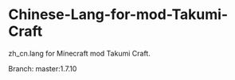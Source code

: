 # Chinese-Lang-for-mod-Takumi-Craft
zh_cn.lang for Minecraft mod Takumi Craft.

Branch:
master:1.7.10
